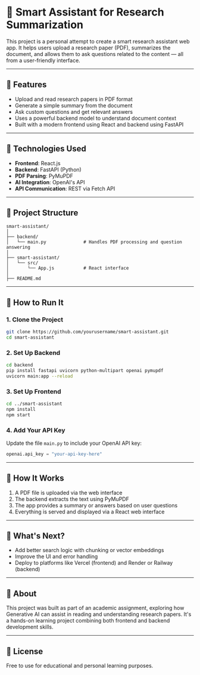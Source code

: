 # 🧠 Smart Assistant for Research Summarization

This project is a personal attempt to create a smart research assistant web app. It helps users upload a research paper (PDF), summarizes the document, and allows them to ask questions related to the content — all from a user-friendly interface.

---

## 📌 Features

- Upload and read research papers in PDF format
- Generate a simple summary from the document
- Ask custom questions and get relevant answers
- Uses a powerful backend model to understand document context
- Built with a modern frontend using React and backend using FastAPI

---

## 🧰 Technologies Used

- **Frontend**: React.js
- **Backend**: FastAPI (Python)
- **PDF Parsing**: PyMuPDF
- **AI Integration**: OpenAI's API
- **API Communication**: REST via Fetch API

---

## 📁 Project Structure

```
smart-assistant/
│
├── backend/                 
│   └── main.py              # Handles PDF processing and question answering
│
├── smart-assistant/        
│   └── src/
│       └── App.js           # React interface
│
├── README.md
```

---

## 🔧 How to Run It

### 1. Clone the Project

```bash
git clone https://github.com/yourusername/smart-assistant.git
cd smart-assistant
```

### 2. Set Up Backend

```bash
cd backend
pip install fastapi uvicorn python-multipart openai pymupdf
uvicorn main:app --reload
```

### 3. Set Up Frontend

```bash
cd ../smart-assistant
npm install
npm start
```

### 4. Add Your API Key

Update the file `main.py` to include your OpenAI API key:
```python
openai.api_key = "your-api-key-here"
```

---

## 🧠 How It Works

1. A PDF file is uploaded via the web interface
2. The backend extracts the text using PyMuPDF
3. The app provides a summary or answers based on user questions
4. Everything is served and displayed via a React web interface

---

## 🚀 What's Next?

- Add better search logic with chunking or vector embeddings
- Improve the UI and error handling
- Deploy to platforms like Vercel (frontend) and Render or Railway (backend)

---

## 👤 About

This project was built as part of an academic assignment, exploring how Generative AI can assist in reading and understanding research papers. It's a hands-on learning project combining both frontend and backend development skills.

---

## 📄 License

Free to use for educational and personal learning purposes.